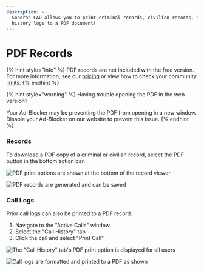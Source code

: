 ```yaml
---
description: >-
  Sonoran CAD allows you to print criminal records, civilian records, and call
  history logs to a PDF document!
---
```


# PDF Records

{% hint style="info" %}
PDF records are not included with the free version.  
For more information, see our [pricing](../../pricing/faq/) or view how to check your community [limits](../getting-started/view-your-limits.md).
{% endhint %}

{% hint style="warning" %}
Having trouble opening the PDF in the web version?

Your Ad-Blocker may be preventing the PDF from opening in a new window. Disable your Ad-Blocker on our website to prevent this issue.
{% endhint %}

### Records

To download a PDF copy of a criminal or civilian record, select the PDF button in the bottom action bar.

![PDF print options are shown at the bottom of the record viewer](../../.gitbook/assets/screen-shot-2020-04-19-at-1.50.25-am.png)

![PDF records are generated and can be saved](../../.gitbook/assets/screen-shot-2020-04-19-at-1.51.53-am.png)

### Call Logs

Prior call logs can also be printed to a PDF record.

1. Navigate to the "Active Calls" window
2. Select the "Call History" tab
3. Click the call and select "Print Call"

![The &quot;Call History&quot; tab&apos;s PDF print option is displayed for all users](../../.gitbook/assets/screen-shot-2020-04-19-at-1.56.11-am.png)

![Call logs are formatted and printed to a PDF as shown](../../.gitbook/assets/screen-shot-2020-04-19-at-1.58.03-am.png)

